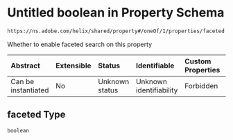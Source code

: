 # Untitled boolean in Property Schema

```txt
https://ns.adobe.com/helix/shared/property#/oneOf/1/properties/faceted
```

Whether to enable faceted search on this property

| Abstract            | Extensible | Status         | Identifiable            | Custom Properties | Additional Properties | Access Restrictions | Defined In                                                            |
| :------------------ | :--------- | :------------- | :---------------------- | :---------------- | :-------------------- | :------------------ | :-------------------------------------------------------------------- |
| Can be instantiated | No         | Unknown status | Unknown identifiability | Forbidden         | Allowed               | none                | [property.schema.json\*](property.schema.json "open original schema") |

## faceted Type

`boolean`
